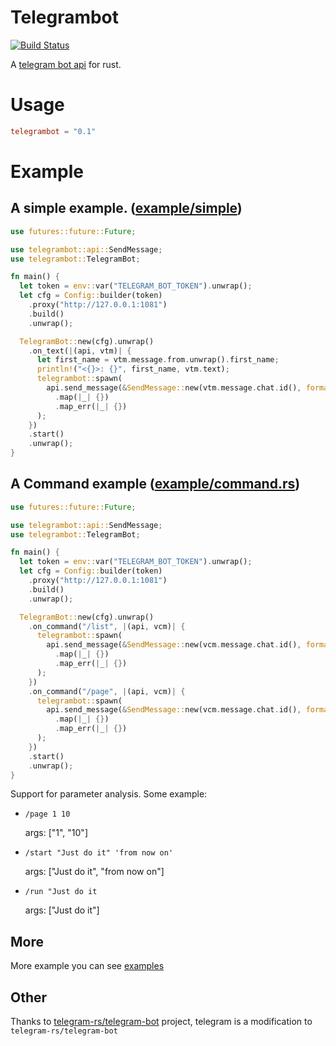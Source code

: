 Telegrambot
===

[![Build Status](https://drone.0u0.me/api/badges/fewensa/telegrambot/status.svg)](https://drone.0u0.me/fewensa/telegrambot)


A [telegram bot api](https://core.telegram.org/bots/api) for rust.


# Usage

```toml
telegrambot = "0.1"
```


# Example

## A simple example. ([example/simple](./examples/simple.rs))


```rust
use futures::future::Future;

use telegrambot::api::SendMessage;
use telegrambot::TelegramBot;

fn main() {
  let token = env::var("TELEGRAM_BOT_TOKEN").unwrap();
  let cfg = Config::builder(token)
    .proxy("http://127.0.0.1:1081")
    .build()
    .unwrap();

  TelegramBot::new(cfg).unwrap()
    .on_text(|(api, vtm)| {
      let first_name = vtm.message.from.unwrap().first_name;
      println!("<{}>: {}", first_name, vtm.text);
      telegrambot::spawn(
        api.send_message(&SendMessage::new(vtm.message.chat.id(), format!("Hi, {}! You just wrote '{}'", first_name, vtm.text)))
          .map(|_| {})
          .map_err(|_| {})
      );
    })
    .start()
    .unwrap();
}
```

## A Command example ([example/command.rs](./example/command.rs))


```rust
use futures::future::Future;

use telegrambot::api::SendMessage;
use telegrambot::TelegramBot;

fn main() {
  let token = env::var("TELEGRAM_BOT_TOKEN").unwrap();
  let cfg = Config::builder(token)
    .proxy("http://127.0.0.1:1081")
    .build()
    .unwrap();

  TelegramBot::new(cfg).unwrap()
    .on_command("/list", |(api, vcm)| {
      telegrambot::spawn(
        api.send_message(&SendMessage::new(vcm.message.chat.id(), format!("Call list command")))
          .map(|_| {})
          .map_err(|_| {})
      );
    })
    .on_command("/page", |(api, vcm)| {
      telegrambot::spawn(
        api.send_message(&SendMessage::new(vcm.message.chat.id(), format!("Call page command, and arguments for this command: {:?}", vcm.args)))
          .map(|_| {})
          .map_err(|_| {})
      );
    })
    .start()
    .unwrap();
}
```

Support for parameter analysis. Some example: 

- `/page 1 10`
  
  args: ["1", "10"]
  
- `/start "Just do it" 'from now on'`

  args: ["Just do it", "from now on"]

- `/run "Just do it`

  args: ["Just do it"]

## More

More example you can see [examples](./examples)

## Other

Thanks to [telegram-rs/telegram-bot](https://github.com/telegram-rs/telegram-bot) project, telegram is a modification to `telegram-rs/telegram-bot`

